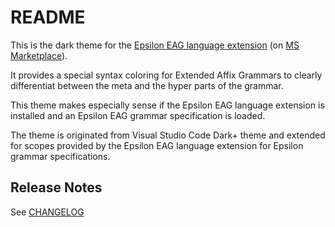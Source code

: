 # README

This is the dark theme for the [Epsilon EAG language extension](https://open-vsx.org/extension/grammarcraft/epsilon-eag) (on [MS Marketplace](https://marketplace.visualstudio.com/items?itemName=Grammarcraft.epsilon-eag)).

It provides a special syntax coloring for Extended Affix Grammars to clearly differentiat between the meta and the hyper parts of the grammar.

This theme makes especially sense if the Epsilon EAG language extension is installed and an Epsilon EAG grammar specification is loaded.

The theme is originated from Visual Studio Code Dark+ theme and extended for scopes provided by the Epsilon EAG language extension for Epsilon grammar specifications.

## Release Notes

See [CHANGELOG](vscode-dark-theme-extension/CHANGELOG.md)